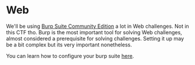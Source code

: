 # Web

We'll be using [Burp Suite Community Edition](https://portswigger.net/burp/communitydownload) a lot in Web challenges. Not in this CTF tho. Burp is the most important tool for solving Web challenges, almost considered a prerequisite for solving challenges. Setting it up may be a bit complex but its very important nonetheless.

You can learn how to configure your burp suite [here](https://www.youtube.com/watch?v=YCCrVtvAu2I).
